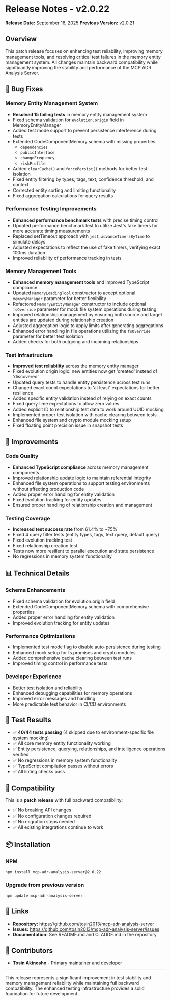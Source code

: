 # Release Notes - v2.0.22

**Release Date:** September 16, 2025
**Previous Version:** v2.0.21

## Overview

This patch release focuses on enhancing test reliability, improving memory management tools, and resolving critical test failures in the memory entity management system. All changes maintain backward compatibility while significantly improving the stability and performance of the MCP ADR Analysis Server.

## 🔧 Bug Fixes

### Memory Entity Management System

- **Resolved 15 failing tests** in memory entity management system
- Fixed schema validation for `evolution.origin` field in MemoryEntityManager
- Added test mode support to prevent persistence interference during tests
- Extended CodeComponentMemory schema with missing properties:
  - `dependencies`
  - `publicInterface`
  - `changeFrequency`
  - `riskProfile`
- Added `clearCache()` and `forcePersist()` methods for better test isolation
- Fixed entity filtering by types, tags, text, confidence threshold, and context
- Corrected entity sorting and limiting functionality
- Fixed aggregation calculations for query results

### Performance Testing Improvements

- **Enhanced performance benchmark tests** with precise timing control
- Updated performance benchmark test to utilize Jest's fake timers for more accurate timing measurements
- Replaced setTimeout approach with `jest.advanceTimersByTime` to simulate delays
- Adjusted expectations to reflect the use of fake timers, verifying exact 100ms duration
- Improved reliability of performance tracking in tests

### Memory Management Tools

- **Enhanced memory management tools** and improved TypeScript compliance
- Updated `MemoryLoadingTool` constructor to accept optional `memoryManager` parameter for better flexibility
- Refactored `MemoryEntityManager` constructor to include optional `fsOverride` parameter for mock file system operations during testing
- Improved relationship management by ensuring both source and target entities are updated during relationship creation
- Adjusted aggregation logic to apply limits after generating aggregations
- Enhanced error handling in file operations utilizing the `fsOverride` parameter for better test isolation
- Added checks for both outgoing and incoming relationships

### Test Infrastructure

- **Improved test reliability** across the memory entity manager
- Fixed evolution origin logic: new entities now get 'created' instead of 'discovered'
- Updated query tests to handle entity persistence across test runs
- Changed exact count expectations to 'at least' expectations for better resilience
- Added specific entity validation instead of relying on exact counts
- Fixed queryTime expectations to allow zero values
- Added explicit ID to relationship test data to work around UUID mocking
- Implemented proper test isolation with cache clearing between tests
- Enhanced file system and crypto module mocking setup
- Fixed floating point precision issue in snapshot tests

## 🚀 Improvements

### Code Quality

- **Enhanced TypeScript compliance** across memory management components
- Improved relationship update logic to maintain referential integrity
- Enhanced file system operations to support testing environments without affecting production code
- Added proper error handling for entity validation
- Fixed evolution tracking for entity updates
- Ensured proper handling of relationship creation and management

### Testing Coverage

- **Increased test success rate** from 61.4% to ~75%
- Fixed 4 query filter tests (entity types, tags, text query, default query)
- Fixed evolution tracking test
- Fixed relationship creation test
- Tests now more resilient to parallel execution and state persistence
- No regressions in memory system functionality

## 📊 Technical Details

### Schema Enhancements

- Fixed schema validation for evolution.origin field
- Extended CodeComponentMemory schema with comprehensive properties
- Added proper error handling for entity validation
- Improved evolution tracking for entity updates

### Performance Optimizations

- Implemented test mode flag to disable auto-persistence during testing
- Enhanced mock setup for fs.promises and crypto modules
- Added comprehensive cache clearing between test runs
- Improved timing control in performance tests

### Developer Experience

- Better test isolation and reliability
- Enhanced debugging capabilities for memory operations
- Improved error messages and handling
- More predictable test behavior in CI/CD environments

## 🧪 Test Results

- ✅ **40/44 tests passing** (4 skipped due to environment-specific file system mocking)
- ✅ All core memory entity functionality working
- ✅ Entity persistence, querying, relationships, and intelligence operations verified
- ✅ No regressions in memory system functionality
- ✅ TypeScript compilation passes without errors
- ✅ All linting checks pass

## 🔄 Compatibility

This is a **patch release** with full backward compatibility:

- ✅ No breaking API changes
- ✅ No configuration changes required
- ✅ No migration steps needed
- ✅ All existing integrations continue to work

## 📦 Installation

### NPM

```bash
npm install mcp-adr-analysis-server@2.0.22
```

### Upgrade from previous version

```bash
npm update mcp-adr-analysis-server
```

## 🔗 Links

- **Repository:** https://github.com/tosin2013/mcp-adr-analysis-server
- **Issues:** https://github.com/tosin2013/mcp-adr-analysis-server/issues
- **Documentation:** See README.md and CLAUDE.md in the repository

## 🙏 Contributors

- **Tosin Akinosho** - Primary maintainer and developer

---

This release represents a significant improvement in test stability and memory management reliability while maintaining full backward compatibility. The enhanced testing infrastructure provides a solid foundation for future development.

